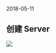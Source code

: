 2018-05-11

## 创建 Server
![](https://github.com/t734070824/tq.java/blob/master/tq.java.tomcat/src/main/java/_tomcat_ext_framework/_3_catalina/_3_3_create_server/1.jpg?raw=true)


### 